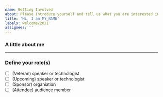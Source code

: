 ```yaml
---
name: Getting Involved
about: Please introduce yourself and tell us what you are interested in, or how you think you would like to help.
title: 'Hi, I am MY_NAME'
labels: welcome/2021
assignees: ''
---
```

### A little about me
<!--
Tell us about yourself (all fields optional)

Name, or what you prefer to go by?
Contanct info? Email? Slack? Github? Twitter?
Why are you here?
What is important to you?
How do you think you can help?
-->

---

### Define your role(s)
<!--
There are 4 types of roles in the event. Please tell us which ones you are interested in.

If you are interested in joining a group, let us know!

-->

- [ ] (Veteran)  speaker or technologist
- [ ] (Upcoming) speaker or technologist 
- [ ] (Sponsor)  organiation
- [ ] (Attendee) audience member

